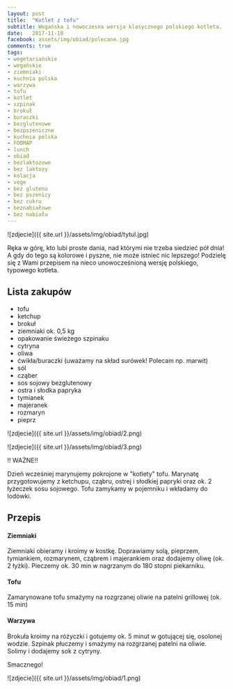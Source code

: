 ```yaml
---
layout: post
title:  "Kotlet z tofu"
subtitle: Wegańska i nowoczesna wersja klasycznego polskiego kotleta.
date:   2017-11-10
facebook: assets/img/obiad/polecane.jpg
comments: true
tags:
- wegetariańskie
- wegańskie
- ziemniaki
- kuchnia polska
- warzywa
- tofu
- kotlet
- szpinak
- brokuł
- buraczki
- bezglutenowe
- bezpszeniczne
- kuchnia polska
- FODMAP
- lunch
- obiad
- bezlaktozowe
- bez laktozy
- kolacja
- vege
- bez glutenu
- bez pszenicy
- bez cukru
- beznabiałowe
- bez nabiału
---
```


![zdjecie]({{ site.url }}/assets/img/obiad/tytul.jpg)

Ręka w górę, kto lubi proste dania, nad którymi nie trzeba siedzieć pół dnia! A gdy do tego są kolorowe i pyszne, nie może istnieć nic lepszego!
Podzielę się z Wami przepisem na nieco unowocześnioną wersję polskiego, typowego kotleta.

## Lista zakupów

* tofu
* ketchup
* brokuł
* ziemniaki ok. 0,5 kg
* opakowanie świeżego szpinaku
* cytryna
* oliwa
* ćwikła/buraczki (uważamy na skład surówek! Polecam np. marwit)
* sól
* cząber
* sos sojowy bezglutenowy
* ostra i słodka papryka
* tymianek
* majeranek
* rozmaryn
* pieprz

![zdjecie]({{ site.url }}/assets/img/obiad/2.png)

![zdjecie]({{ site.url }}/assets/img/obiad/3.png)

!! WAŻNE!!

Dzień wcześniej marynujemy pokrojone w "kotlety" tofu. Marynatę przygotowujemy z ketchupu, cząbru, ostrej i słodkiej papryki oraz ok. 2 łyżeczek sosu sojowego.
Tofu zamykamy w pojemniku i wkładamy do lodówki.

## Przepis

#### Ziemniaki

Ziemniaki obieramy i kroimy w kostkę. Doprawiamy solą, pieprzem, tymiankiem, rozmarynem, cząbrem i majerankiem oraz dodajemy oliwę (ok. 2 łyżki).
Pieczemy ok. 30 min w nagrzanym do 180 stopni piekarniku.

#### Tofu

Zamarynowane tofu smażymy na rozgrzanej oliwie na patelni grillowej (ok. 15 min)

#### Warzywa

Brokuła kroimy na różyczki i gotujemy ok. 5 minut w gotującej się, osolonej wodzie. Szpinak płuczemy i smażymy na rozgrzanej patelni na oliwie. Solimy i dodajemy sok z cytryny.

Smacznego!

![zdjecie]({{ site.url }}/assets/img/obiad/1.png)
